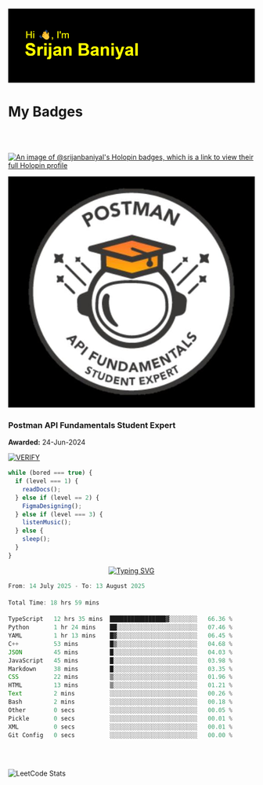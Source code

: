 ![Header](./header.png)

# My Badges

<Br />
<Br />

[![An image of @srijanbaniyal's Holopin badges, which is a link to view their full Holopin profile](https://holopin.me/srijanbaniyal)](https://holopin.io/@srijanbaniyal)

[![Postman API Fundamentals Student Expert](/Postman.jpeg)](https://api.badgr.io/public/assertions/r9BLLy0oTfKJBbkGuDI1zA)

### Postman API Fundamentals Student Expert

**Awarded:** 24-Jun-2024

[![VERIFY](https://img.shields.io/badge/VERIFY-blue)](https://badgecheck.io?url=https%3A%2F%2Fapi.badgr.io%2Fpublic%2Fassertions%2Fr9BLLy0oTfKJBbkGuDI1zA)

```javascript
while (bored === true) {
  if (level === 1) {
    readDocs();
  } else if (level == 2) {
    FigmaDesigning();
  } else if (level === 3) {
    listenMusic();
  } else {
    sleep();
  }
}
```

<p align="center">
  <a href="https://git.io/typing-svg"><img src="https://readme-typing-svg.demolab.com?font=Tilt+Prism&size=30&pause=1000&color=0FF75B&center=true&vCenter=true&width=800&height=80&lines=Time+spent+on+various+Programming+languages" alt="Typing SVG" /></a>
</p>

<!--START_SECTION:waka-->

```TypeScript
From: 14 July 2025 - To: 13 August 2025

Total Time: 18 hrs 59 mins

TypeScript   12 hrs 35 mins  ████████████████▓░░░░░░░░   66.36 %
Python       1 hr 24 mins    ██░░░░░░░░░░░░░░░░░░░░░░░   07.46 %
YAML         1 hr 13 mins    █▓░░░░░░░░░░░░░░░░░░░░░░░   06.45 %
C++          53 mins         █▒░░░░░░░░░░░░░░░░░░░░░░░   04.68 %
JSON         45 mins         █░░░░░░░░░░░░░░░░░░░░░░░░   04.03 %
JavaScript   45 mins         █░░░░░░░░░░░░░░░░░░░░░░░░   03.98 %
Markdown     38 mins         █░░░░░░░░░░░░░░░░░░░░░░░░   03.35 %
CSS          22 mins         ▒░░░░░░░░░░░░░░░░░░░░░░░░   01.96 %
HTML         13 mins         ▒░░░░░░░░░░░░░░░░░░░░░░░░   01.21 %
Text         2 mins          ░░░░░░░░░░░░░░░░░░░░░░░░░   00.26 %
Bash         2 mins          ░░░░░░░░░░░░░░░░░░░░░░░░░   00.18 %
Other        0 secs          ░░░░░░░░░░░░░░░░░░░░░░░░░   00.05 %
Pickle       0 secs          ░░░░░░░░░░░░░░░░░░░░░░░░░   00.01 %
XML          0 secs          ░░░░░░░░░░░░░░░░░░░░░░░░░   00.01 %
Git Config   0 secs          ░░░░░░░░░░░░░░░░░░░░░░░░░   00.00 %
```

<!--END_SECTION:waka-->

<Br />
<Br />

![LeetCode Stats](https://leetcard.jacoblin.cool/Srijan-Baniyal?theme=dark&font=Rasa&ext=contest)
